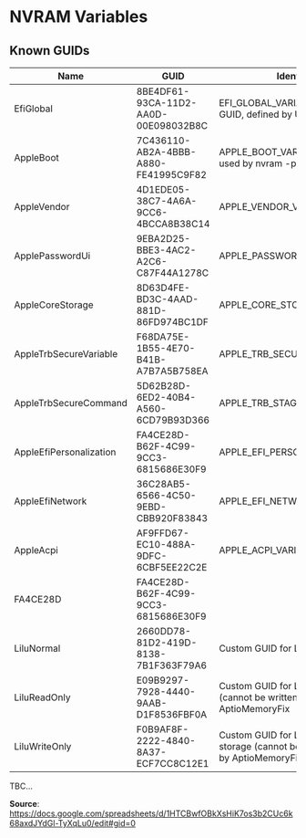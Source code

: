 # NVRAM Variables

## Known GUIDs

|Name |GUID      |Identfier/Description                                                                                                                                                                                                                                       |
|------------|----------|----------------------------------------------------|
|EfiGlobal              |8BE4DF61-93CA-11D2-AA0D-00E098032B8C|EFI_GLOBAL_VARIABLE_GUID, Not an Apple GUID, defined by UEFI spec|
|AppleBoot              |7C436110-AB2A-4BBB-A880-FE41995C9F82|APPLE_BOOT_VARIABLE_GUID, Default GUID, used by nvram -p                                                                                                                                                                                      |
|AppleVendor            |4D1EDE05-38C7-4A6A-9CC6-4BCCA8B38C14|APPLE_VENDOR_VARIABLE_GUID                                                                                                                                                                                                                    |
|ApplePasswordUi        |9EBA2D25-BBE3-4AC2-A2C6-C87F44A1278C|APPLE_PASSWORD_UI_EFI_FILE_NAME_GUID                                                                                                                                                                                                          |
|AppleCoreStorage       |8D63D4FE-BD3C-4AAD-881D-86FD974BC1DF|APPLE_CORE_STORAGE_VARIABLE_GUID                                                                                                                                                                                                              |
|AppleTrbSecureVariable |F68DA75E-1B55-4E70-B41B-A7B7A5B758EA|APPLE_TRB_SECURE_VARIABLE_GUID                                                                                                                                                                                                                |
|AppleTrbSecureCommand  |5D62B28D-6ED2-40B4-A560-6CD79B93D366|APPLE_TRB_STAGING_COMMAND_GUID                                                                                                                                                                                                                |
|AppleEfiPersonalization|FA4CE28D-B62F-4C99-9CC3-6815686E30F9|APPLE_EFI_PERSONALIZATION_VARIABLE_GUID                                                                                                                                                                                                       |
|AppleEfiNetwork        |36C28AB5-6566-4C50-9EBD-CBB920F83843|APPLE_EFI_NETWORK_VARIABLE_GUID                                                                                                                                                                                                               |
|AppleAcpi              |AF9FFD67-EC10-488A-9DFC-6CBF5EE22C2E|APPLE_ACPI_VARIABLE_GUID                                                                                                                                                                                                                      |
|FA4CE28D               |FA4CE28D-B62F-4C99-9CC3-6815686E30F9|                                                                                                                                                                                                                         |
|LiluNormal             |2660DD78-81D2-419D-8138-7B1F363F79A6|Custom GUID for Lilu variable storage                                                                                                                                                                                                         |
|LiluReadOnly           |E09B9297-7928-4440-9AAB-D1F8536FBF0A|Custom GUID for Lilu read-only variable storage (cannot be written from OS), implemented by AptioMemoryFix                                                                                                                                    |
|LiluWriteOnly          |F0B9AF8F-2222-4840-8A37-ECF7CC8C12E1|Custom GUID for Lilu write-only variable storage (cannot be read from OS), implemented by AptioMemoryFix                                                                                                                            

TBC…

**Source**: https://docs.google.com/spreadsheets/d/1HTCBwfOBkXsHiK7os3b2CUc6k68axdJYdGl-TyXqLu0/edit#gid=0